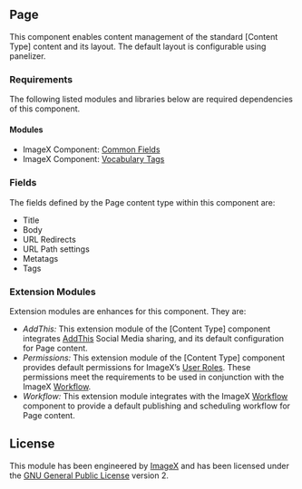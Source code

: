 ## Page

This component enables content management of the standard [Content Type] content and its layout. The default layout is configurable using panelizer.

### Requirements

The following listed modules and libraries below are required dependencies of this component.

#### Modules 

* ImageX Component: [Common Fields](http://github.com/imagex/imagex_common_fields)
* ImageX Component: [Vocabulary Tags](http://github.com/imagex/imagex_vocabulary_tags)

### Fields

The fields defined by the Page content type within this component are:

* Title
* Body
* URL Redirects
* URL Path settings
* Metatags
* Tags

### Extension Modules

Extension modules are enhances for this component. They are:

* *AddThis:* This extension module of the [Content Type] component integrates [AddThis](http://github.com/imagex/imagex_addthis) Social Media sharing, and its default configuration for Page content.
* *Permissions:* This extension module of the [Content Type] component provides default permissions for ImageX’s [User Roles](http://github.com/imagex/imagex_user_roles). These permissions meet the  requirements to be used in conjunction with the ImageX [Workflow](http://github.com/imagex/imagex_workflow).
* *Workflow:* This extension module integrates with the ImageX [Workflow](http://github.com/imagex/imagex_workflow) component to provide a default publishing and scheduling workflow for Page content.

## License

This module has been engineered by [ImageX](http://www.imagexmedia.com) and has been licensed under the [GNU General Public License](http://www.gnu.org/licenses/gpl-2.0.html) version 2.